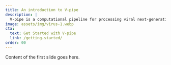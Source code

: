 ```yaml
---
title: An introduction to V-pipe
description: |
  V-pipe is a computational pipeline for processing viral next-generation sequencing data and analyzing mixed virus populations.
image: assets/img/virus-1.webp
cta:
  text: Get Started with V-pipe
  link: /getting-started/
order: 00
---
```


Content of the first slide goes here.
